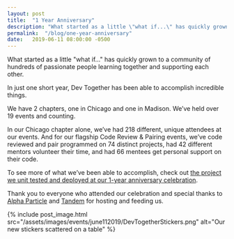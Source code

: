```yaml
---
layout: post
title:  "1 Year Anniversary"
description: "What started as a little \"what if...\" has quickly grown to a community of hundreds of passionate people learning together and supporting each other."
permalink:  "/blog/one-year-anniversary"
date:   2019-06-11 08:00:00 -0500
---
```


What started as a little "what if..." has quickly grown to a community of hundreds of passionate people learning together and supporting each other.

In just one short year, Dev Together has been able to accomplish incredible things.

We have 2 chapters, one in Chicago and one in Madison. We’ve held over 19 events and counting.

In our Chicago chapter alone, we’ve had 218 different, unique attendees at our events. And for our flagship Code Review & Pairing events, we’ve code reviewed and pair programmed on 74 distinct projects, had 42 different mentors volunteer their time, and had 66 mentees get personal support on their code.

To see more of what we’ve been able to accomplish, check out [the project we unit tested and deployed at our 1-year anniversary celebration](http://thankyou.devtogether.co/).

Thank you to everyone who attended our celebration and special thanks to [Alpha Particle](https://alphaparticle.com) and [Tandem](https://madeintandem.com) for hosting and feeding us.

{% include post_image.html src="/assets/images/events/june112019/DevTogetherStickers.png" alt="Our new stickers scattered on a table" %}